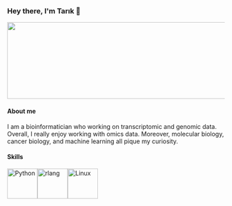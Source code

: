 ### Hey there, I'm Tarık 👋

<img src="https://media.istockphoto.com/id/1172124252/vector/big-genomic-data-visualization.jpg?s=612x612&w=0&k=20&c=tuv5xqnaYClxn7E6bf4e2gkxHDcxt8E7j_KQGQWLYdE=" width="547" height="178" >

#### About me

I am a bioinformatician who working on transcriptomic and genomic data. Overall, I really enjoy working with omics data. Moreover, molecular biology, cancer biology, and machine learning all pique my curiosity.

#### Skills

<p align="left">
<a href="https://www.python.org/" target="_blank" rel="noreferrer"><img src="https://raw.githubusercontent.com/danielcranney/readme-generator/main/public/icons/skills/python-colored.svg" width="70" height="70" alt="Python" /></a><a href="https://www.r-project.org/" target="_blank" rel="noreferrer"><img src="https://raw.githubusercontent.com/danielcranney/readme-generator/main/public/icons/skills/rlang-colored.svg" width="70" height="70" alt="rlang" /></a><a href="https://www.linux.org" target="_blank" rel="noreferrer"><img src="https://raw.githubusercontent.com/danielcranney/readme-generator/main/public/icons/skills/linux-colored.svg" width="70" height="70" alt="Linux" /></a>
</p>








